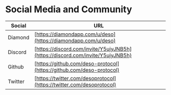 # Social Media and Community

| Social  | URL                                                                                                                                  |
| ------- | ------------------------------------------------------------------------------------------------------------------------------------ |
| Diamond | [https://diamondapp.com/u/deso](https://diamondapp.com/u/deso)                                                                       |
| Discord | [https://discord.com/invite/Y5ujyJNB5h](https://discord.com/invite/Y5ujyJNB5h)                                                       |
| Github  | [https://github.com/deso-protocol](https://github.com/deso-protocol)                                                                 |
| Twitter | [https://twitter.com/desoprotocol](https://twitter.com/desoprotocol)                                                                 |
